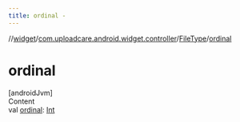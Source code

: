 ```yaml
---
title: ordinal -
---
```

//[widget](../../index.md)/[com.uploadcare.android.widget.controller](../index.md)/[FileType](index.md)/[ordinal](ordinal.md)



# ordinal  
[androidJvm]  
Content  
val [ordinal](ordinal.md): [Int](https://kotlinlang.org/api/latest/jvm/stdlib/kotlin/-int/index.html)  



